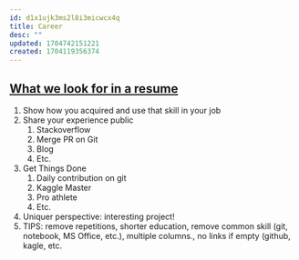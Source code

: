 ```yaml
---
id: d1x1ujk3ms2l8i3micwcx4q
title: Career
desc: ""
updated: 1704742151221
created: 1704119356374
---
```


## [What we look for in a resume](https://huyenchip.com/2023/01/24/what-we-look-for-in-a-candidate.html)

1. Show how you acquired and use that skill in your job
2. Share your experience public
   1. Stackoverflow
   2. Merge PR on Git
   3. Blog
   4. Etc.
3. Get Things Done
   1. Daily contribution on git
   2. Kaggle Master
   3. Pro athlete
   4. Etc.
4. Uniquer perspective: interesting project!
5. TIPS: remove repetitions, shorter education, remove common skill (git, notebook, MS Office, etc.), multiple columns., no links if empty (github, kagle, etc.
